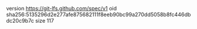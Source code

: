 version https://git-lfs.github.com/spec/v1
oid sha256:5135296d2e277afe875682111f8eeb90bc99a270dd5058b8fc446dbdc20c9b7c
size 117
